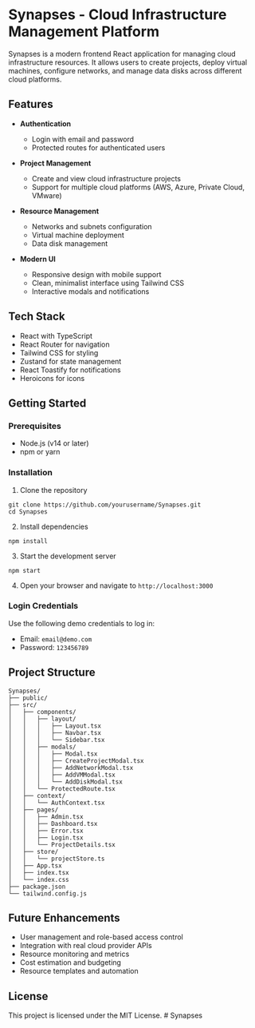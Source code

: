 # Synapses - Cloud Infrastructure Management Platform

Synapses is a modern frontend React application for managing cloud infrastructure resources. It allows users to create projects, deploy virtual machines, configure networks, and manage data disks across different cloud platforms.

## Features

- **Authentication**
  - Login with email and password
  - Protected routes for authenticated users

- **Project Management**
  - Create and view cloud infrastructure projects
  - Support for multiple cloud platforms (AWS, Azure, Private Cloud, VMware)

- **Resource Management**
  - Networks and subnets configuration
  - Virtual machine deployment
  - Data disk management

- **Modern UI**
  - Responsive design with mobile support
  - Clean, minimalist interface using Tailwind CSS
  - Interactive modals and notifications

## Tech Stack

- React with TypeScript
- React Router for navigation
- Tailwind CSS for styling
- Zustand for state management
- React Toastify for notifications
- Heroicons for icons

## Getting Started

### Prerequisites

- Node.js (v14 or later)
- npm or yarn

### Installation

1. Clone the repository
```
git clone https://github.com/yourusername/Synapses.git
cd Synapses
```

2. Install dependencies
```
npm install
```

3. Start the development server
```
npm start
```

4. Open your browser and navigate to `http://localhost:3000`

### Login Credentials

Use the following demo credentials to log in:
- Email: `email@demo.com`
- Password: `123456789`

## Project Structure

```
Synapses/
├── public/
├── src/
│   ├── components/
│   │   ├── layout/
│   │   │   ├── Layout.tsx
│   │   │   ├── Navbar.tsx
│   │   │   └── Sidebar.tsx
│   │   ├── modals/
│   │   │   ├── Modal.tsx
│   │   │   ├── CreateProjectModal.tsx
│   │   │   ├── AddNetworkModal.tsx
│   │   │   ├── AddVMModal.tsx
│   │   │   └── AddDiskModal.tsx
│   │   └── ProtectedRoute.tsx
│   ├── context/
│   │   └── AuthContext.tsx
│   ├── pages/
│   │   ├── Admin.tsx
│   │   ├── Dashboard.tsx
│   │   ├── Error.tsx
│   │   ├── Login.tsx
│   │   └── ProjectDetails.tsx
│   ├── store/
│   │   └── projectStore.ts
│   ├── App.tsx
│   ├── index.tsx
│   └── index.css
├── package.json
└── tailwind.config.js
```

## Future Enhancements

- User management and role-based access control
- Integration with real cloud provider APIs
- Resource monitoring and metrics
- Cost estimation and budgeting
- Resource templates and automation

## License

This project is licensed under the MIT License. # Synapses
